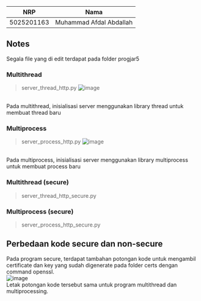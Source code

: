 | **NRP** | **Nama** | 
| ----------- | -------- |
| 5025201163 | Muhammad Afdal Abdallah |

## Notes

Segala file yang di edit terdapat pada folder progjar5

### Multithread
> server_thread_http.py
![image](https://user-images.githubusercontent.com/90978855/229297821-7122b832-28a1-46c2-a673-7754c8cfd11a.png)
<br>
Pada multithread, inisialisasi server menggunakan library thread untuk membuat thread baru

### Multiprocess
> server_process_http.py
![image](https://user-images.githubusercontent.com/90978855/229297955-77a3e48a-da1c-4062-87ac-4f5e119a3fc5.png)
<br>
Pada multiprocess, inisialisasi server menggunakan library multiprocess untuk membuat process baru

### Multithread (secure)
> server_thread_http_secure.py

### Multiprocess (secure)
> server_process_http_secure.py

## Perbedaan kode secure dan non-secure
Pada program secure, terdapat tambahan potongan kode untuk mengambil certificate dan key yang sudah digenerate pada folder certs dengan command openssl.
<br>
![image](https://user-images.githubusercontent.com/90978855/229297721-474bd6d0-3366-4002-8543-0db3f0a0854e.png)
<br>
Letak potongan kode tersebut sama untuk program multithread dan multiprocessing.

